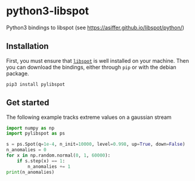 # python3-libspot

Python3 bindings to libspot (see https://asiffer.github.io/libspot/python/)

## Installation

First, you must ensure that [`libspot`](https://github.com/asiffer/libspot) is well installed on your machine.
Then you can download the bindings, either through `pip` or with the debian package.

```shell
pip3 install pylibspot
```

## Get started

The following example tracks extreme values on a gaussian stream

```python
import numpy as np
import pylibspot as ps

s = ps.Spot(q=1e-4, n_init=10000, level=0.998, up=True, down=False)
n_anomalies = 0
for x in np.random.normal(0, 1, 60000):
    if s.step(x) == 1:
        n_anomalies += 1
print(n_anomalies)
```
